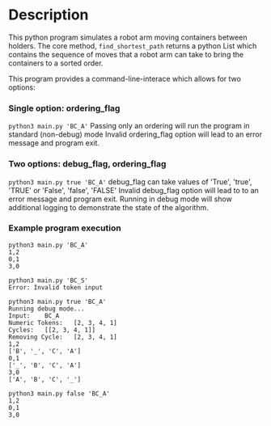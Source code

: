 # Description

This python program simulates a robot arm moving containers between holders. The core method, ```find_shortest_path``` returns a python List which contains the sequence of moves that a robot arm can take to bring the containers to a sorted order.

This program provides a command-line-interace which allows for two options:

### Single option: ordering_flag
```python3 main.py 'BC_A'```
Passing only an ordering will run the program in standard (non-debug) mode
Invalid ordering_flag option will lead to an error message and program exit.

### Two options: debug_flag, ordering_flag
```python3 main.py true 'BC_A'```
debug_flag can take values of 'True', 'true', 'TRUE' or 'False', 'false', 'FALSE'
Invalid debug_flag option will lead to to an error message and program exit.
Running in debug mode will show additional logging to demonstrate the state of the algorithm.

### Example program execution
```
python3 main.py 'BC_A'
1,2
0,1
3,0
```
```
python3 main.py 'BC_S'
Error: Invalid token input
```
```
python3 main.py true 'BC_A'
Running debug mode...
Input:    BC_A
Numeric Tokens:   [2, 3, 4, 1]
Cycles:   [[2, 3, 4, 1]]
Removing Cycle:   [2, 3, 4, 1]
1,2
['B', '_', 'C', 'A']
0,1
['_', 'B', 'C', 'A']
3,0
['A', 'B', 'C', '_']
```
```
python3 main.py false 'BC_A'
1,2
0,1
3,0
```